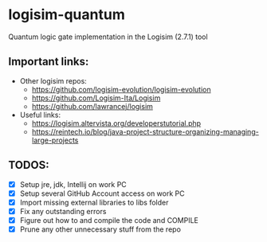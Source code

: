# logisim-quantum
Quantum logic gate implementation in the Logisim (2.7.1) tool

## Important links:
- Other logisim repos:
  - https://github.com/logisim-evolution/logisim-evolution
  - https://github.com/Logisim-Ita/Logisim
  - https://github.com/lawrancej/logisim
- Useful links:
  - https://logisim.altervista.org/developerstutorial.php
  - https://reintech.io/blog/java-project-structure-organizing-managing-large-projects

## TODOS:
- [x] Setup jre, jdk, Intellij on work PC
- [x] Setup several GitHub Account access on work PC
- [x] Import missing external libraries to libs folder
- [x] Fix any outstanding errors
- [x] Figure out how to and compile the code and COMPILE
- [x] Prune any other unnecessary stuff from the repo